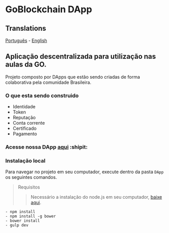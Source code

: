 # GoBlockchain DApp

## Translations
[Português](https://github.com/goblockchain/DApp/blob/master/README.md) - [English](https://github.com/goblockchain/DApp/blob/master/README-EN.md)

## Aplicação descentralizada para utilização nas aulas da GO.

Projeto composto por DApps que estão sendo criadas de forma colaborativa pela comunidade Brasileira.

### O que esta sendo construido
- Identidade
- Token
- Reputação
- Conta corrente
- Certificado
- Pagamento

### Acesse nossa DApp [aqui](https://goblockchain.github.io/DApp/app/index.html) :shipit:


### Instalação local

Para navegar no projeto em seu computador, execute dentro da pasta `DApp` os seguintes comandos.

> Requisitos
>> Necessário a instalação do node.js em seu computador, [baixe aqui](https://nodejs.org/en/download/).


```
- npm install
- npm install -g bower
- bower install
- gulp dev
```

